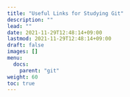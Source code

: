 ```yaml
---
title: "Useful Links for Studying Git"
description: ""
lead: ""
date: 2021-11-29T12:48:14+09:00
lastmod: 2021-11-29T12:48:14+09:00
draft: false
images: []
menu: 
  docs:
    parent: "git"
weight: 60
toc: true
---
```

